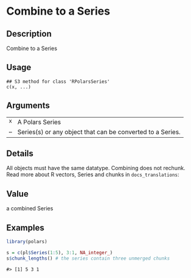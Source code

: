 
# Combine to a Series

## Description

Combine to a Series

## Usage

<pre><code class='language-R'>## S3 method for class 'RPolarsSeries'
c(x, ...)
</code></pre>

## Arguments

<table>
<tr>
<td style="white-space: nowrap; font-family: monospace; vertical-align: top">
<code id="c.RPolarsSeries_:_x">x</code>
</td>
<td>
A Polars Series
</td>
</tr>
<tr>
<td style="white-space: nowrap; font-family: monospace; vertical-align: top">
<code id="c.RPolarsSeries_:_...">…</code>
</td>
<td>
Series(s) or any object that can be converted to a Series.
</td>
</tr>
</table>

## Details

All objects must have the same datatype. Combining does not rechunk.
Read more about R vectors, Series and chunks in
<code>docs_translations</code>:

## Value

a combined Series

## Examples

``` r
library(polars)

s = c(pl$Series(1:5), 3:1, NA_integer_)
s$chunk_lengths() # the series contain three unmerged chunks
```

    #> [1] 5 3 1

